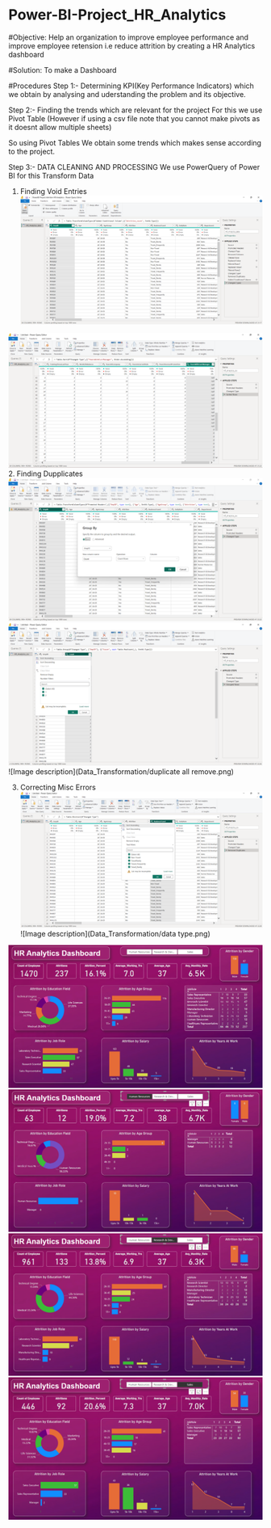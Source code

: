 # Power-BI-Project_HR_Analytics

#Objective:
Help an organization to improve employee performance and improve employee retension i.e reduce attrition by creating a HR Analytics dashboard

#Solution:
To make a Dashboard

#Procedures
Step 1:- 
Determining KPI(Key Performance Indicators) which we obtain by analysing and uderstanding the problem and its objective.

Step 2:-
Finding the trends which are relevant for the project
For this we use Pivot Table
(However if using a csv file note that you cannot make pivots as it doesnt allow multiple sheets)

So using Pivot Tables
We obtain some trends which makes sense according to the project.

Step 3:-
DATA CLEANING AND PROCESSING
We use PowerQuery of Power BI for this
Transform Data

1. Finding Void Entries
![Image description](Data_Transformation/missing.png)

![Image description](Data_Transformation/assending.png)
2. Finding Dupplicates
![Image description](Data_Transformation/duplicates.png)
![Image description](Data_Transformation/dupl.png)
![Image description](Data_Transformation/duplicate all remove.png)

3. Correcting Misc Errors
![Image description](Data_Transformation/misc.png)
![Image description](Data_Transformation/data type.png)

![Image description](Data_Transformation/Dashboard.png)
![Image description](Data_Transformation/HumanResource.png)
![Image description](Data_Transformation/R&D.png)
![Image description](Data_Transformation/Sales.png)

